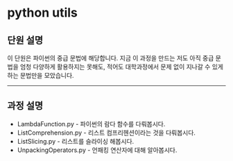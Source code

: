 # python utils
## 단원 설명
이 단원은 파이썬의 중급 문법에 해당합니다. 지금 이 과정을 만드는 저도 아직 중급 문법을 엄청 다양하게 활용하지는 못해도, 적어도 대학과정에서
문제 없이 지나갈 수 있게 하는 문법만을 모았습니다.

---
## 과정 설명
- LambdaFunction.py - 파이썬의 람다 함수를 다뤄봅시다.
- ListComprehension.py - 리스트 컴프리헨션이라는 것을 다뤄봅시다.
- ListSlicing.py - 리스트를 슬라이싱 해봅시다.
- UnpackingOperators.py - 언패킹 연산자에 대해 알아봅시다.